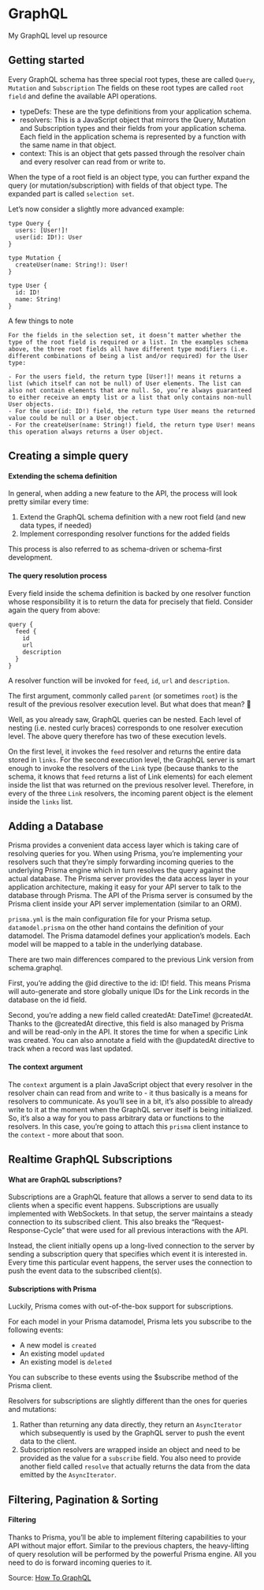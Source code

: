 # GraphQL

My GraphQL level up resource

## Getting started
Every GraphQL schema has three special root types, these are called `Query`, `Mutation` and `Subscription`
The fields on these root types are called `root field` and define the available API operations.

- typeDefs: These are the type definitions from your application schema.
- resolvers: This is a JavaScript object that mirrors the Query, Mutation and Subscription types and their fields from your application schema. Each              field in the application schema is represented by a function with the same name in that object.
- context: This is an object that gets passed through the resolver chain and every resolver can read from or write to.


When the type of a root field is an object type, you can further expand the query (or mutation/subscription) with fields of that object type. The expanded part is called `selection set`.

Let’s now consider a slightly more advanced example:

```
type Query {
  users: [User!]!
  user(id: ID!): User
}

type Mutation {
  createUser(name: String!): User!
}

type User {
  id: ID!
  name: String!
}
```
A few things to note
```
For the fields in the selection set, it doesn’t matter whether the type of the root field is required or a list. In the examples schema above, the three root fields all have different type modifiers (i.e. different combinations of being a list and/or required) for the User type:

- For the users field, the return type [User!]! means it returns a list (which itself can not be null) of User elements. The list can also not contain elements that are null. So, you’re always guaranteed to either receive an empty list or a list that only contains non-null User objects.
- For the user(id: ID!) field, the return type User means the returned value could be null or a User object.
- For the createUser(name: String!) field, the return type User! means this operation always returns a User object.
```

## Creating a simple query
#### Extending the schema definition
In general, when adding a new feature to the API, the process will look pretty similar every time:

1. Extend the GraphQL schema definition with a new root field (and new data types, if needed)
2. Implement corresponding resolver functions for the added fields

This process is also referred to as schema-driven or schema-first development.

#### The query resolution process
Every field inside the schema definition is backed by one resolver function whose responsibility it is to return the data for precisely that field.
Consider again the query from above:
```
query {
  feed {
    id
    url
    description
  }
}
```
A resolver function will be invoked for `feed`, `id`, `url` and `description`.

The first argument, commonly called `parent` (or sometimes `root`) is the result of the previous resolver execution level. But what does that mean? 🤔

Well, as you already saw, GraphQL queries can be nested. Each level of nesting (i.e. nested curly braces) corresponds to one resolver execution level. The above query therefore has two of these execution levels.

On the first level, it invokes the `feed` resolver and returns the entire data stored in `links`. For the second execution level, the GraphQL server is smart enough to invoke the resolvers of the `Link` type (because thanks to the schema, it knows that `feed` returns a list of Link elements) for each element inside the list that was returned on the previous resolver level. Therefore, in every of the three `Link` resolvers, the incoming parent object is the element inside the `links` list.


## Adding a Database
Prisma provides a convenient data access layer which is taking care of resolving queries for you. When using Prisma, you’re implementing your resolvers such that they’re simply forwarding incoming queries to the underlying Prisma engine which in turn resolves the query against the actual database.
The Prisma server provides the data access layer in your application architecture, making it easy for your API server to talk to the database through Prisma. The API of the Prisma server is consumed by the Prisma client inside your API server implementation (similar to an ORM).

`prisma.yml` is the main configuration file for your Prisma setup. `datamodel.prisma` on the other hand contains the definition of your datamodel. The Prisma datamodel defines your application’s models. Each model will be mapped to a table in the underlying database.

There are two main differences compared to the previous Link version from schema.graphql.

First, you’re adding the @id directive to the id: ID! field. This means Prisma will auto-generate and store globally unique IDs for the Link records in the database on the id field.

Second, you’re adding a new field called createdAt: DateTime! @createdAt. Thanks to the @createdAt directive, this field is also managed by Prisma and will be read-only in the API. It stores the time for when a specific Link was created. You can also annotate a field with the @updatedAt directive to track when a record was last updated.


#### The context argument
The `context` argument is a plain JavaScript object that every resolver in the resolver chain can read from and write to - it thus basically is a means for resolvers to communicate. As you’ll see in a bit, it’s also possible to already write to it at the moment when the GraphQL server itself is being initialized. So, it’s also a way for you to pass arbitrary data or functions to the resolvers. In this case, you’re going to attach this `prisma` client instance to the `context` - more about that soon.


## Realtime GraphQL Subscriptions

#### What are GraphQL subscriptions?
Subscriptions are a GraphQL feature that allows a server to send data to its clients when a specific event happens. Subscriptions are usually implemented with WebSockets. In that setup, the server maintains a steady connection to its subscribed client. This also breaks the “Request-Response-Cycle” that were used for all previous interactions with the API.

Instead, the client initially opens up a long-lived connection to the server by sending a subscription query that specifies which event it is interested in. Every time this particular event happens, the server uses the connection to push the event data to the subscribed client(s).

#### Subscriptions with Prisma
Luckily, Prisma comes with out-of-the-box support for subscriptions.

For each model in your Prisma datamodel, Prisma lets you subscribe to the following events:

- A new model is `created`
- An existing model `updated`
- An existing model is `deleted`

You can subscribe to these events using the $subscribe method of the Prisma client.

Resolvers for subscriptions are slightly different than the ones for queries and mutations:

1. Rather than returning any data directly, they return an `AsyncIterator` which subsequently is used by the GraphQL server to push the event data to the client.
2. Subscription resolvers are wrapped inside an object and need to be provided as the value for a `subscribe` field. You also need to provide another field called `resolve` that actually returns the data from the data emitted by the `AsyncIterator`.


## Filtering, Pagination & Sorting

#### Filtering
Thanks to Prisma, you’ll be able to implement filtering capabilities to your API without major effort. Similar to the previous chapters, the heavy-lifting of query resolution will be performed by the powerful Prisma engine. All you need to do is forward incoming queries to it.


Source: [How To GraphQL](https://www.howtographql.com/)
